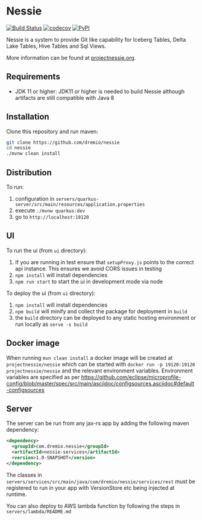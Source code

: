 # Nessie

[![Build Status](https://github.com/projectnessie/nessie/workflows/Main%20CI/badge.svg)](https://github.com/projectnessie/nessie/actions)
[![codecov](https://codecov.io/gh/projectnessie/nessie/branch/main/graph/badge.svg?token=W9J9ZUYO1Y)](https://codecov.io/gh/projectnessie/nessie)
[![PyPI](https://img.shields.io/pypi/v/pynessie.svg)](https://pypi.python.org/pypi/pynessie)

Nessie is a system to provide Git like capability for Iceberg Tables, Delta Lake Tables, Hive Tables and Sql Views.

More information can be found at [projectnessie.org](http://projectnessie.org/).

## Requirements

- JDK 11 or higher: JDK11 or higher is needed to build Nessie although artifacts are still compatible with Java 8

## Installation

Clone this repository and run maven:
```bash
git clone https://github.com/dremio/nessie
cd nessie
./mvnw clean install
```

## Distribution
To run:
1. configuration in `servers/quarkus-server/src/main/resources/application.properties`
2. execute `./mvnw quarkus:dev`
3. go to `http://localhost:19120`

## UI 
To run the ui (from `ui` directory):
1. If you are running in test ensure that `setupProxy.js` points to the correct api instance. This ensures we avoid CORS
issues in testing
2. `npm install` will install dependencies
3. `npm run start` to start the ui in development mode via node

To deploy the ui (from `ui` directory):
1. `npm install` will install dependencies
2. `npm build` will minify and collect the package for deployment in `build`
3. the `build` directory can be deployed to any static hosting environment or run locally as `serve -s build`

## Docker image

When running `mvn clean install` a docker image will be created at `projectnessie/nessie` which can be started 
with `docker run -p 19120:19120 projectnessie/nessie` and the relevant environment variables. Environment variables
are specified as per https://github.com/eclipse/microprofile-config/blob/master/spec/src/main/asciidoc/configsources.asciidoc#default-configsources  

## Server
The server can be run from any jax-rs app by adding the following maven dependency:

```xml
<dependency>
  <groupId>com.dremio.nessie</groupId>
  <artifactId>nessie-services</artifactId>
  <version>1.0-SNAPSHOT</version>
</dependency>
```
The classes in `servers/services/src/main/java/com/dremio/nessie/services/rest` must be registered to 
run in your app with VersionStore etc being injected at runtime.

You can also deploy to AWS lambda function by following the steps in `servers/lambda/README.md`
 
